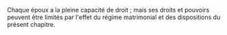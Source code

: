   
 Chaque époux a la pleine capacité de droit ; mais ses droits et pouvoirs peuvent être limités par l'effet du régime matrimonial et des dispositions du présent chapitre.  

  
